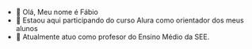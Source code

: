 - 👋 Olá, Meu nome é Fábio
- 👀 Estaou aqui participando do curso Alura como orientador dos meus alunos
- 🌱 Atualmente atuo como profesor do Ensino Médio da SEE.

<!---
fgsilva65/fgsilva65 is a ✨ special ✨ repository because its `README.md` (this file) appears on your GitHub profile.
You can click the Preview link to take a look at your changes.
--->
